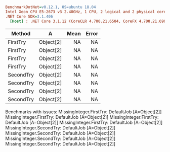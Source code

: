 ``` ini

BenchmarkDotNet=v0.12.1, OS=ubuntu 18.04
Intel Xeon CPU E5-2673 v3 2.40GHz, 1 CPU, 2 logical and 2 physical cores
.NET Core SDK=3.1.406
  [Host] : .NET Core 3.1.12 (CoreCLR 4.700.21.6504, CoreFX 4.700.21.6905), X64 RyuJIT


```
|    Method |         A | Mean | Error |
|---------- |---------- |-----:|------:|
|  FirstTry | Object[2] |   NA |    NA |
|  FirstTry | Object[2] |   NA |    NA |
|  FirstTry | Object[2] |   NA |    NA |
|  FirstTry | Object[2] |   NA |    NA |
| SecondTry | Object[2] |   NA |    NA |
| SecondTry | Object[2] |   NA |    NA |
| SecondTry | Object[2] |   NA |    NA |
| SecondTry | Object[2] |   NA |    NA |

Benchmarks with issues:
  MissingInteger.FirstTry: DefaultJob [A=Object[2]]
  MissingInteger.FirstTry: DefaultJob [A=Object[2]]
  MissingInteger.FirstTry: DefaultJob [A=Object[2]]
  MissingInteger.FirstTry: DefaultJob [A=Object[2]]
  MissingInteger.SecondTry: DefaultJob [A=Object[2]]
  MissingInteger.SecondTry: DefaultJob [A=Object[2]]
  MissingInteger.SecondTry: DefaultJob [A=Object[2]]
  MissingInteger.SecondTry: DefaultJob [A=Object[2]]
